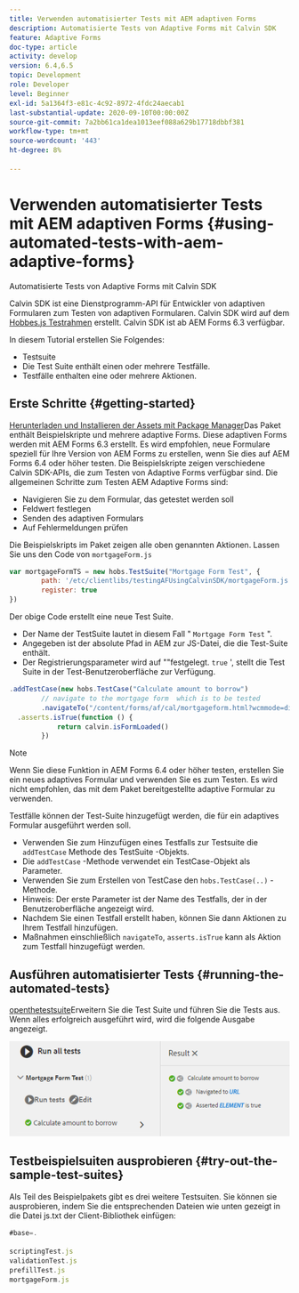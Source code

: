 ```yaml
---
title: Verwenden automatisierter Tests mit AEM adaptiven Forms
description: Automatisierte Tests von Adaptive Forms mit Calvin SDK
feature: Adaptive Forms
doc-type: article
activity: develop
version: 6.4,6.5
topic: Development
role: Developer
level: Beginner
exl-id: 5a1364f3-e81c-4c92-8972-4fdc24aecab1
last-substantial-update: 2020-09-10T00:00:00Z
source-git-commit: 7a2bb61ca1dea1013eef088a629b17718dbbf381
workflow-type: tm+mt
source-wordcount: '443'
ht-degree: 8%

---
```


# Verwenden automatisierter Tests mit AEM adaptiven Forms {#using-automated-tests-with-aem-adaptive-forms}

Automatisierte Tests von Adaptive Forms mit Calvin SDK

Calvin SDK ist eine Dienstprogramm-API für Entwickler von adaptiven Formularen zum Testen von adaptiven Formularen. Calvin SDK wird auf dem [Hobbes.js Testrahmen](https://experienceleague.adobe.com/docs/experience-manager-release-information/aem-release-updates/previous-updates/aem-previous-versions.html?lang=de) erstellt. Calvin SDK ist ab AEM Forms 6.3 verfügbar.

In diesem Tutorial erstellen Sie Folgendes:

* Testsuite
* Die Test Suite enthält einen oder mehrere Testfälle.
* Testfälle enthalten eine oder mehrere Aktionen.

## Erste Schritte {#getting-started}

[Herunterladen und Installieren der Assets mit Package Manager](assets/testingadaptiveformsusingcalvinsdk1.zip)Das Paket enthält Beispielskripte und mehrere adaptive Forms. Diese adaptiven Forms werden mit AEM Forms 6.3 erstellt. Es wird empfohlen, neue Formulare speziell für Ihre Version von AEM Forms zu erstellen, wenn Sie dies auf AEM Forms 6.4 oder höher testen. Die Beispielskripte zeigen verschiedene Calvin SDK-APIs, die zum Testen von Adaptive Forms verfügbar sind. Die allgemeinen Schritte zum Testen AEM Adaptive Forms sind:

* Navigieren Sie zu dem Formular, das getestet werden soll
* Feldwert festlegen
* Senden des adaptiven Formulars
* Auf Fehlermeldungen prüfen

Die Beispielskripts im Paket zeigen alle oben genannten Aktionen.
Lassen Sie uns den Code von `mortgageForm.js`

```javascript
var mortgageFormTS = new hobs.TestSuite("Mortgage Form Test", {
        path: '/etc/clientlibs/testingAFUsingCalvinSDK/mortgageForm.js',
        register: true
})
```

Der obige Code erstellt eine neue Test Suite.

* Der Name der TestSuite lautet in diesem Fall &quot; `Mortgage Form Test` &quot;.
* Angegeben ist der absolute Pfad in AEM zur JS-Datei, die die Test-Suite enthält.
* Der Registrierungsparameter wird auf &quot;&quot;festgelegt. `true` &#39;, stellt die Test Suite in der Test-Benutzeroberfläche zur Verfügung.

```javascript
.addTestCase(new hobs.TestCase("Calculate amount to borrow")
        // navigate to the mortgage form  which is to be tested
        .navigateTo("/content/forms/af/cal/mortgageform.html?wcmmode=disabled")
  .asserts.isTrue(function () {
            return calvin.isFormLoaded()
        })
```

>[!NOTE]
>
>Wenn Sie diese Funktion in AEM Forms 6.4 oder höher testen, erstellen Sie ein neues adaptives Formular und verwenden Sie es zum Testen. Es wird nicht empfohlen, das mit dem Paket bereitgestellte adaptive Formular zu verwenden.

Testfälle können der Test-Suite hinzugefügt werden, die für ein adaptives Formular ausgeführt werden soll.

* Verwenden Sie zum Hinzufügen eines Testfalls zur Testsuite die `addTestCase` Methode des TestSuite -Objekts.
* Die `addTestCase` -Methode verwendet ein TestCase-Objekt als Parameter.
* Verwenden Sie zum Erstellen von TestCase den `hobs.TestCase(..)` -Methode.
* Hinweis: Der erste Parameter ist der Name des Testfalls, der in der Benutzeroberfläche angezeigt wird.
* Nachdem Sie einen Testfall erstellt haben, können Sie dann Aktionen zu Ihrem Testfall hinzufügen.
* Maßnahmen einschließlich `navigateTo`, `asserts.isTrue` kann als Aktion zum Testfall hinzugefügt werden.

## Ausführen automatisierter Tests {#running-the-automated-tests}

[openthetestsuite](http://localhost:4502/libs/granite/testing/hobbes.html)Erweitern Sie die Test Suite und führen Sie die Tests aus. Wenn alles erfolgreich ausgeführt wird, wird die folgende Ausgabe angezeigt.

![calvinsdk](assets/calvinimage.png)

## Testbeispielsuiten ausprobieren {#try-out-the-sample-test-suites}

Als Teil des Beispielpakets gibt es drei weitere Testsuiten. Sie können sie ausprobieren, indem Sie die entsprechenden Dateien wie unten gezeigt in die Datei js.txt der Client-Bibliothek einfügen:

```javascript
#base=.

scriptingTest.js
validationTest.js
prefillTest.js
mortgageForm.js
```
